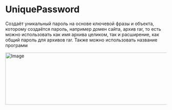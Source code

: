 # UniquePassword

Создаёт уникальный пароль на основе ключевой фразы и объекта, которому создаётся пароль, например домен сайта, архив rar, то есть можно использовать как имя архива целиком, так и расширение, как общий пароль для архивов rar. Также можно использовать название программ 

<img width="602" height="163" alt="Image" src="https://github.com/user-attachments/assets/dc9a9da5-be8f-4431-bcf8-54a8714fb11d" />
